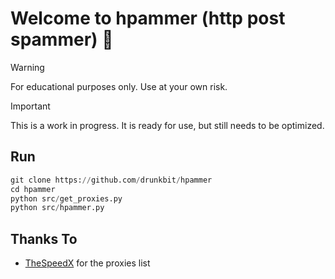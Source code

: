 # Welcome to hpammer (http post spammer) 👋

> [!WARNING]
> For educational purposes only. Use at your own risk.

> [!IMPORTANT]
> This is a work in progress. It is ready for use, but still needs to be optimized.

## Run

``` python
git clone https://github.com/drunkbit/hpammer
cd hpammer
python src/get_proxies.py
python src/hpammer.py
```

## Thanks To

* [TheSpeedX](https://github.com/TheSpeedX/PROXY-List) for the proxies list
